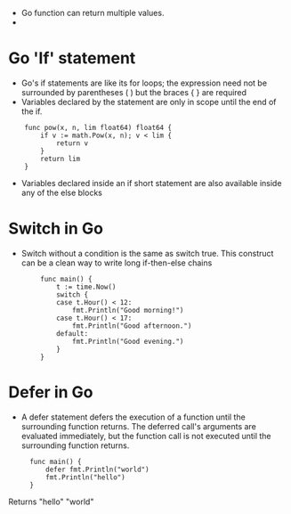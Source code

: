 - Go function can return multiple values.
- 

Go 'If' statement
=================

- Go's if statements are like its for loops; the expression need not be surrounded by parentheses ( ) but the braces { } are required
- Variables declared by the statement are only in scope until the end of the if.

```
	func pow(x, n, lim float64) float64 {
		if v := math.Pow(x, n); v < lim {
			return v
		}
		return lim
	}
```

- Variables declared inside an if short statement are also available inside any of the else blocks

Switch in Go
============

- Switch without a condition is the same as switch true. This construct can be a clean way to write long if-then-else chains
```
		func main() {
			t := time.Now()
			switch {
			case t.Hour() < 12:
				fmt.Println("Good morning!")
			case t.Hour() < 17:
				fmt.Println("Good afternoon.")
			default:
				fmt.Println("Good evening.")
			}
		}
```


Defer in Go
===========
- A defer statement defers the execution of a function until the surrounding function returns. The deferred call's arguments are evaluated immediately, but the function call is not executed until the surrounding function returns.

		func main() {
			defer fmt.Println("world")
			fmt.Println("hello")
		}
	
Returns "hello" "world"
